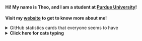 #### Hi! My name is Theo, and I am a student at [Purdue University](https://purdue.edu/)!
**Visit my [website](https://theopark.me/) to get to know more about me!**

<details><summary>GitHub statistics cards that everyone seems to have</summary><p>
  <a href="https://github.com/theopn/">
    <img src="https://github.com/theopn/github-stats/blob/master/generated/overview.svg#gh-dark-mode-only" />
    <img src="https://github.com/theopn/github-stats/blob/master/generated/languages.svg#gh-dark-mode-only" />
  </a>
</p></details>

<details><summary><b>Click here for cats typing</b></summary><p>
  <img src="https://media.giphy.com/media/ule4vhcY1xEKQ/giphy.gif" width="250" height="250" />
  <blockquote>Image from Giphy by reactionseditor</blockquote>
</p></details>
